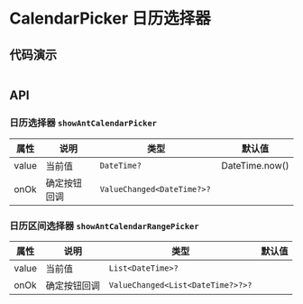 # CalendarPicker 日历选择器

## 代码演示

```dart src=../example/lib/pages/calendar_picker_page.dart preview=/calendar-picker

```

## API

### 日历选择器 `showAntCalendarPicker`

| 属性    | 说明     | 类型                          | 默认值            |
|-------|--------|-----------------------------|----------------|
| value | 当前值    | `DateTime? `                | DateTime.now() |
| onOk  | 确定按钮回调 | `ValueChanged<DateTime?>? ` |                |

### 日历区间选择器 `showAntCalendarRangePicker`

| 属性    | 说明     | 类型                                | 默认值 |
|-------|--------|-----------------------------------|-----|
| value | 当前值    | `List<DateTime>?`                 |     |
| onOk  | 确定按钮回调 | `ValueChanged<List<DateTime?>?>?` |     |